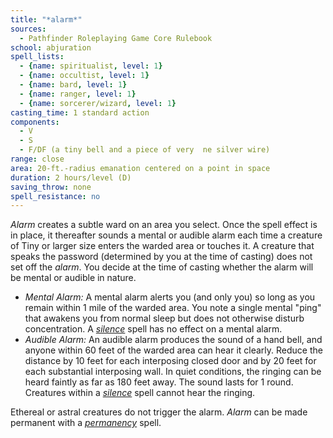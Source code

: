 ```yaml
---
title: "*alarm*"
sources:
  - Pathfinder Roleplaying Game Core Rulebook
school: abjuration
spell_lists:
  - {name: spiritualist, level: 1}
  - {name: occultist, level: 1}
  - {name: bard, level: 1}
  - {name: ranger, level: 1}
  - {name: sorcerer/wizard, level: 1}
casting_time: 1 standard action
components:
  - V
  - S
  - F/DF (a tiny bell and a piece of very  ne silver wire)
range: close
area: 20-ft.-radius emanation centered on a point in space
duration: 2 hours/level (D)
saving_throw: none
spell_resistance: no
---
```


*Alarm* creates a subtle ward on an area you select. Once the spell effect is in place, it thereafter sounds a mental or audible alarm each time a creature of Tiny or larger size enters the warded area or touches it. A creature that speaks the password (determined by you at the time of casting) does not set off the *alarm*. You decide at the time of casting whether the alarm will be mental or audible in nature.

- *Mental Alarm:* A mental alarm alerts you (and only you) so long as you remain within 1 mile of the warded area. You note a single mental "ping" that awakens you from normal sleep but does not otherwise disturb concentration. A [*silence*](/spells/silence/) spell has no effect on a mental alarm.
- *Audible Alarm:* An audible alarm produces the sound of a hand bell, and anyone within 60 feet of the warded area can hear it clearly. Reduce the distance by 10 feet for each interposing closed door and by 20 feet for each substantial interposing wall. In quiet conditions, the ringing can be heard faintly as far as 180 feet away. The sound lasts for 1 round. Creatures within a [*silence*](/spells/silence/) spell cannot hear the ringing.

Ethereal or astral creatures do not trigger the alarm. *Alarm* can be made permanent with a [*permanency*](/spells/permanency/) spell.

